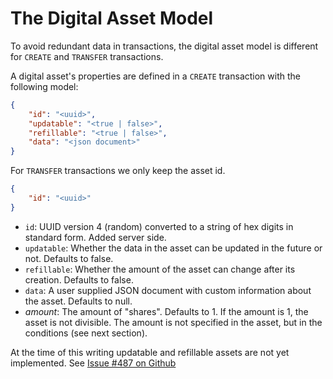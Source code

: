 # The Digital Asset Model

To avoid redundant data in transactions, the digital asset model is different for `CREATE` and `TRANSFER` transactions.

A digital asset's properties are defined in a `CREATE` transaction with the following model:
```json
{
    "id": "<uuid>",
    "updatable": "<true | false>",
    "refillable": "<true | false>",
    "data": "<json document>"
}
```

For `TRANSFER` transactions we only keep the asset id.
```json
{
    "id": "<uuid>"
}
```


- `id`: UUID version 4 (random) converted to a string of hex digits in standard form. Added server side.
- `updatable`: Whether the data in the asset can be updated in the future or not. Defaults to false.
- `refillable`: Whether the amount of the asset can change after its creation. Defaults to false.
- `data`: A user supplied JSON document with custom information about the asset. Defaults to null.
- _amount_: The amount of "shares". Defaults to 1. If the amount is 1, the asset is not divisible. The amount is not specified in the asset, but in the conditions (see next section).

At the time of this writing updatable and refillable assets are not yet implemented.
See [Issue #487 on Github](https://github.com/bigchaindb/bigchaindb/issues/487)
